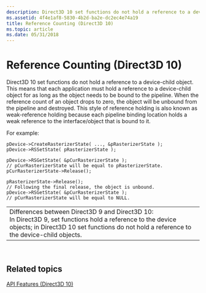 ```yaml
---
description: Direct3D 10 set functions do not hold a reference to a device-child object.
ms.assetid: 4f4e1af8-5830-4b2d-ba2e-dc2ec4e74a19
title: Reference Counting (Direct3D 10)
ms.topic: article
ms.date: 05/31/2018
---
```


# Reference Counting (Direct3D 10)

Direct3D 10 set functions do not hold a reference to a device-child object. This means that each application must hold a reference to a device-child object for as long as the object needs to be bound to the pipeline. When the reference count of an object drops to zero, the object will be unbound from the pipeline and destroyed. This style of reference holding is also known as weak-reference holding because each pipeline binding location holds a weak reference to the interface/object that is bound to it.

For example:


```
pDevice->CreateRasterizerState( ..., &pRasterizerState );
pDevice->RSSetState( pRasterizerState );
 
pDevice->RSGetState( &pCurRasterizerState );
// pCurRasterizerState will be equal to pRasterizerState.
pCurRasterizerState->Release();
 
pRasterizerState->Release();
// Following the final release, the object is unbound.
pDevice->RSGetState( &pCurRasterizerState );
// pCurRasterizerState will be equal to NULL.
```





|                                                                                                                                                                                                                              |
|------------------------------------------------------------------------------------------------------------------------------------------------------------------------------------------------------------------------------|
| Differences between Direct3D 9 and Direct3D 10:<br/> In Direct3D 9, set functions hold a reference to the device objects; in Direct3D 10 set functions do not hold a reference to the device-child objects.<br/> |



 

## Related topics

<dl> <dt>

[API Features (Direct3D 10)](d3d10-graphics-programming-guide-api-features.md)
</dt> </dl>

 

 




